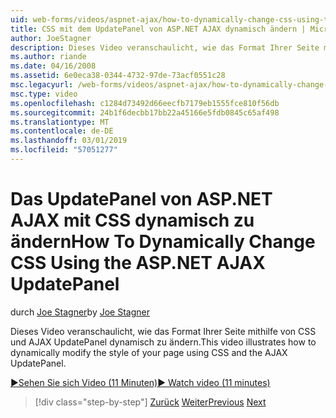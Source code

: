 ```yaml
---
uid: web-forms/videos/aspnet-ajax/how-to-dynamically-change-css-using-the-aspnet-ajax-updatepanel
title: CSS mit dem UpdatePanel von ASP.NET AJAX dynamisch ändern | Microsoft-Dokumentation
author: JoeStagner
description: Dieses Video veranschaulicht, wie das Format Ihrer Seite mithilfe von CSS und AJAX UpdatePanel dynamisch zu ändern.
ms.author: riande
ms.date: 04/16/2008
ms.assetid: 6e0eca38-0344-4732-97de-73acf0551c28
msc.legacyurl: /web-forms/videos/aspnet-ajax/how-to-dynamically-change-css-using-the-aspnet-ajax-updatepanel
msc.type: video
ms.openlocfilehash: c1284d73492d66eecfb7179eb1555fce810f56db
ms.sourcegitcommit: 24b1f6decbb17bb22a45166e5fdb0845c65af498
ms.translationtype: MT
ms.contentlocale: de-DE
ms.lasthandoff: 03/01/2019
ms.locfileid: "57051277"
---
```

<a name="how-to-dynamically-change-css-using-the-aspnet-ajax-updatepanel"></a><span data-ttu-id="20f5b-103">Das UpdatePanel von ASP.NET AJAX mit CSS dynamisch zu ändern</span><span class="sxs-lookup"><span data-stu-id="20f5b-103">How To Dynamically Change CSS Using the ASP.NET AJAX UpdatePanel</span></span>
====================
<span data-ttu-id="20f5b-104">durch [Joe Stagner](https://github.com/JoeStagner)</span><span class="sxs-lookup"><span data-stu-id="20f5b-104">by [Joe Stagner](https://github.com/JoeStagner)</span></span>

<span data-ttu-id="20f5b-105">Dieses Video veranschaulicht, wie das Format Ihrer Seite mithilfe von CSS und AJAX UpdatePanel dynamisch zu ändern.</span><span class="sxs-lookup"><span data-stu-id="20f5b-105">This video illustrates how to dynamically modify the style of your page using CSS and the AJAX UpdatePanel.</span></span>

[<span data-ttu-id="20f5b-106">&#9654;Sehen Sie sich Video (11 Minuten)</span><span class="sxs-lookup"><span data-stu-id="20f5b-106">&#9654; Watch video (11 minutes)</span></span>](https://channel9.msdn.com/Blogs/ASP-NET-Site-Videos/how-to-dynamically-change-css-using-the-aspnet-ajax-updatepanel)

> [!div class="step-by-step"]
> <span data-ttu-id="20f5b-107">[Zurück](basic-aspnet-authentication-in-an-ajax-enabled-application.md)
> [Weiter](how-to-dynamically-add-controls-to-a-web-page.md)</span><span class="sxs-lookup"><span data-stu-id="20f5b-107">[Previous](basic-aspnet-authentication-in-an-ajax-enabled-application.md)
[Next](how-to-dynamically-add-controls-to-a-web-page.md)</span></span>
